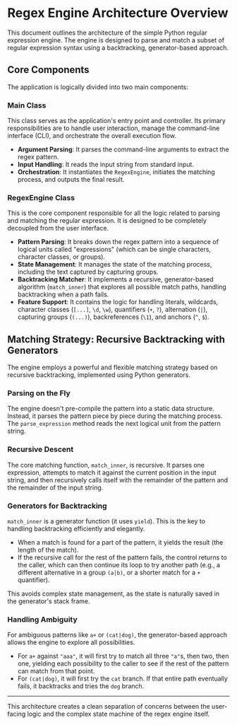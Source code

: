 # Regex Engine Architecture Overview

This document outlines the architecture of the simple Python regular expression engine. The engine is designed to parse and match a subset of regular expression syntax using a backtracking, generator-based approach.

## Core Components

The application is logically divided into two main components:

### Main Class
This class serves as the application's entry point and controller. Its primary responsibilities are to handle user interaction, manage the command-line interface (CLI), and orchestrate the overall execution flow.

- **Argument Parsing**: It parses the command-line arguments to extract the regex pattern.  
- **Input Handling**: It reads the input string from standard input.  
- **Orchestration**: It instantiates the `RegexEngine`, initiates the matching process, and outputs the final result.  

### RegexEngine Class
This is the core component responsible for all the logic related to parsing and matching the regular expression. It is designed to be completely decoupled from the user interface.

- **Pattern Parsing**: It breaks down the regex pattern into a sequence of logical units called "expressions" (which can be single characters, character classes, or groups).  
- **State Management**: It manages the state of the matching process, including the text captured by capturing groups.  
- **Backtracking Matcher**: It implements a recursive, generator-based algorithm (`match_inner`) that explores all possible match paths, handling backtracking when a path fails.  
- **Feature Support**: It contains the logic for handling literals, wildcards, character classes (`[...]`, `\d`, `\w`), quantifiers (`+`, `?`), alternation (`|`), capturing groups (`(...)`), backreferences (`\1`), and anchors (`^`, `$`).  

## Matching Strategy: Recursive Backtracking with Generators

The engine employs a powerful and flexible matching strategy based on recursive backtracking, implemented using Python generators.

### Parsing on the Fly
The engine doesn't pre-compile the pattern into a static data structure. Instead, it parses the pattern piece by piece during the matching process. The `parse_expression` method reads the next logical unit from the pattern string.

### Recursive Descent
The core matching function, `match_inner`, is recursive. It parses one expression, attempts to match it against the current position in the input string, and then recursively calls itself with the remainder of the pattern and the remainder of the input string.

### Generators for Backtracking
`match_inner` is a generator function (it uses `yield`). This is the key to handling backtracking efficiently and elegantly.

- When a match is found for a part of the pattern, it yields the result (the length of the match).  
- If the recursive call for the rest of the pattern fails, the control returns to the caller, which can then continue its loop to try another path (e.g., a different alternative in a group `(a|b)`, or a shorter match for a `+` quantifier).  

This avoids complex state management, as the state is naturally saved in the generator's stack frame.

### Handling Ambiguity
For ambiguous patterns like `a+` or `(cat|dog)`, the generator-based approach allows the engine to explore all possibilities.

- For `a+` against `"aaa"`, it will first try to match all three `"a"`s, then two, then one, yielding each possibility to the caller to see if the rest of the pattern can match from that point.  
- For `(cat|dog)`, it will first try the `cat` branch. If that entire path eventually fails, it backtracks and tries the `dog` branch.  

---

This architecture creates a clean separation of concerns between the user-facing logic and the complex state machine of the regex engine itself.
